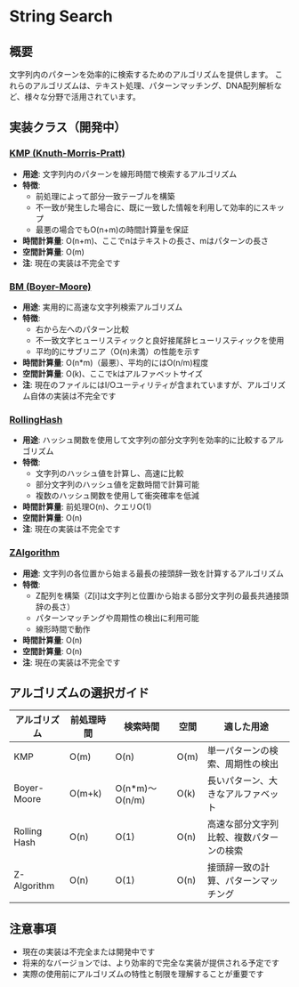 # String Search

## 概要

文字列内のパターンを効率的に検索するためのアルゴリズムを提供します。
これらのアルゴリズムは、テキスト処理、パターンマッチング、DNA配列解析など、様々な分野で活用されています。

## 実装クラス（開発中）

### [KMP (Knuth-Morris-Pratt)](./src/KMP.java)

- **用途**: 文字列内のパターンを線形時間で検索するアルゴリズム
- **特徴**:
	- 前処理によって部分一致テーブルを構築
	- 不一致が発生した場合に、既に一致した情報を利用して効率的にスキップ
	- 最悪の場合でもO(n+m)の時間計算量を保証
- **時間計算量**: O(n+m)、ここでnはテキストの長さ、mはパターンの長さ
- **空間計算量**: O(m)
- **注**: 現在の実装は不完全です

### [BM (Boyer-Moore)](./src/BM.java)

- **用途**: 実用的に高速な文字列検索アルゴリズム
- **特徴**:
	- 右から左へのパターン比較
	- 不一致文字ヒューリスティックと良好接尾辞ヒューリスティックを使用
	- 平均的にサブリニア（O(n)未満）の性能を示す
- **時間計算量**: O(n*m)（最悪）、平均的にはO(n/m)程度
- **空間計算量**: O(k)、ここでkはアルファベットサイズ
- **注**: 現在のファイルにはI/Oユーティリティが含まれていますが、アルゴリズム自体の実装は不完全です

### [RollingHash](./src/RollingHash.java)

- **用途**: ハッシュ関数を使用して文字列の部分文字列を効率的に比較するアルゴリズム
- **特徴**:
	- 文字列のハッシュ値を計算し、高速に比較
	- 部分文字列のハッシュ値を定数時間で計算可能
	- 複数のハッシュ関数を使用して衝突確率を低減
- **時間計算量**: 前処理O(n)、クエリO(1)
- **空間計算量**: O(n)
- **注**: 現在の実装は不完全です

### [ZAlgorithm](./src/ZAlgorithm.java)

- **用途**: 文字列の各位置から始まる最長の接頭辞一致を計算するアルゴリズム
- **特徴**:
	- Z配列を構築（Z[i]は文字列と位置iから始まる部分文字列の最長共通接頭辞の長さ）
	- パターンマッチングや周期性の検出に利用可能
	- 線形時間で動作
- **時間計算量**: O(n)
- **空間計算量**: O(n)
- **注**: 現在の実装は不完全です

## アルゴリズムの選択ガイド

| アルゴリズム       | 前処理時間  | 検索時間          | 空間   | 適した用途                |
|--------------|--------|---------------|------|----------------------|
| KMP          | O(m)   | O(n)          | O(m) | 単一パターンの検索、周期性の検出     |
| Boyer-Moore  | O(m+k) | O(n*m)〜O(n/m) | O(k) | 長いパターン、大きなアルファベット    |
| Rolling Hash | O(n)   | O(1)          | O(n) | 高速な部分文字列比較、複数パターンの検索 |
| Z-Algorithm  | O(n)   | O(1)          | O(n) | 接頭辞一致の計算、パターンマッチング   |

## 注意事項

- 現在の実装は不完全または開発中です
- 将来的なバージョンでは、より効率的で完全な実装が提供される予定です
- 実際の使用前にアルゴリズムの特性と制限を理解することが重要です